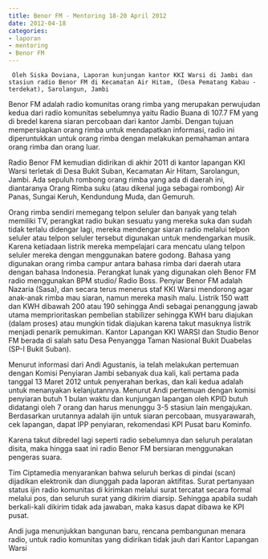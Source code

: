 ```yaml
---
title: Benor FM - Mentoring 18-20 April 2012
date: 2012-04-18
categories:
- laporan
- mentoring
- Benor FM
---
```


     Oleh Siska Doviana, Laporan kunjungan kantor KKI Warsi di Jambi dan stasiun radio Benor FM di Kecamatan Air Hitam, (Desa Pematang Kabau - terdekat), Sarolangun, Jambi

Benor FM adalah radio komunitas orang rimba yang merupakan perwujudan kedua dari radio komunitas sebelumnya yaitu Radio Buana di 107.7 FM yang di bredel karena siaran percobaan dari kantor Jambi. Dengan tujuan mempersiapkan orang rimba untuk mendapatkan informasi, radio ini diperuntukkan untuk orang rimba dengan melakukan pemahaman antara orang rimba dan orang luar.

Radio Benor FM kemudian didirikan di akhir 2011 di kantor lapangan KKI Warsi terletak di Desa Bukit Suban, Kecamatan Air Hitam, Sarolangun, Jambi. Ada sepuluh rombong orang rimba yang ada di daerah ini, diantaranya Orang Rimba suku (atau dikenal juga sebagai rombong) Air Panas, Sungai Keruh, Kendundung Muda, dan Gemuruh.

Orang rimba sendiri memegang telpon seluler dan banyak yang telah memiliki TV, perangkat radio bukan sesuatu yang mereka suka dan sudah tidak terlalu didengar lagi, mereka mendengar siaran radio melalui telpon seluler atau telpon seluler tersebut digunakan untuk mendengarkan musik. Karena ketiadaan listrik mereka mempelajari cara mencatu ulang telpon seluler mereka dengan menggunakan batere godong. Bahasa yang digunakan orang rimba campur antara bahasa rimba dari daerah utara dengan bahasa Indonesia. Perangkat lunak yang digunakan oleh Benor FM radio menggunakan BPM studio/ Radio Boss. Penyiar Benor FM adalah Nazaria (Sasa), dan secara terus menerus staf KKI Warsi mendorong agar anak-anak rimba mau siaran, namun mereka masih malu. Listrik 150 watt dan KWH dibawah 200 atau 190 sehingga Andi sebagai penanggung jawab utama memprioritaskan pembelian stabilizer sehingga KWH baru diajukan (dalam proses) atau mungkin tidak diajukan karena takut masuknya listrik menjadi penarik pemukiman. Kantor Lapangan KKI WARSI dan Studio Benor FM berada di salah satu Desa Penyangga Taman Nasional Bukit Duabelas (SP-I Bukit Suban).

Menurut informasi dari Andi Agustanis, ia telah melakukan pertemuan dengan Komisi Penyiaran Jambi sebanyak dua kali, kali pertama pada tanggal 13 Maret 2012 untuk penyerahan berkas, dan kali kedua adalah untuk menanyakan kelanjutannya. Menurut Andi pertemuan dengan komisi penyiaran butuh 1 bulan waktu dan kunjungan lapangan oleh KPID butuh didatangi oleh 7 orang dan harus menunggu 3-5 stasiun lain mengajukan. Berdasarkan urutannya adalah ijin untuk siaran percobaan, musyarawarah, cek lapangan, dapat IPP penyiaran, rekomendasi KPI Pusat baru Kominfo.

Karena takut dibredel lagi seperti radio sebelumnya dan seluruh peralatan disita, maka hingga saat ini radio Benor FM bersiaran menggunakan pengeras suara.

Tim Ciptamedia menyarankan bahwa seluruh berkas di pindai (scan) dijadikan elektronik dan diunggah pada laporan aktifitas. Surat pertanyaan status ijin radio komunitas di kirimkan melalui surat tercatat secara formal melalui pos, dan seluruh surat yang dikirim diarsip. Sehingga apabila sudah berkali-kali dikirim tidak ada jawaban, maka kasus dapat dibawa ke KPI pusat.

Andi juga menunjukkan bangunan baru, rencana pembangunan menara radio, untuk radio komunitas yang didirikan tidak jauh dari Kantor Lapangan Warsi 
